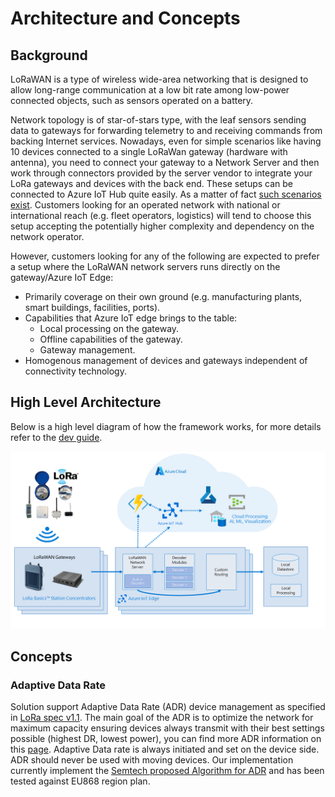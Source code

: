# Architecture and Concepts

## Background

LoRaWAN is a type of wireless wide-area networking that is designed to allow
long-range communication at a low bit rate among low-power connected objects,
such as sensors operated on a battery.

Network topology is of star-of-stars type, with the leaf sensors sending data to
gateways for forwarding telemetry to and receiving commands from backing
Internet services. Nowadays, even for simple scenarios like having 10 devices
connected to a single LoRaWan gateway (hardware with antenna), you need to
connect your gateway to a Network Server and then work through connectors
provided by the server vendor to integrate your LoRa gateways and devices with
the back end. These setups can be connected to Azure IoT Hub quite easily.
As a matter of fact [such scenarios exist](https://github.com/loriot/AzureSolutionTemplate).
Customers looking for an operated network with national or international reach
(e.g. fleet operators, logistics) will tend to choose this setup accepting the
potentially higher complexity and dependency on the network operator.

However, customers looking for any of the following are expected to prefer a
setup where the LoRaWAN network servers runs directly on the gateway/Azure IoT Edge:

- Primarily coverage on their own ground (e.g. manufacturing plants,
smart buildings, facilities, ports).
- Capabilities that Azure IoT edge brings to the table:
  - Local processing on the gateway.
  - Offline capabilities of the gateway.
  - Gateway management.
- Homogenous management of devices and gateways independent of connectivity technology.

## High Level Architecture

Below is a high level diagram of how the framework works, for more details refer
to the [dev guide](devguide.md).

![Architecture](../images/EdgeArchitecture.png)

## Concepts

### Adaptive Data Rate

Solution support Adaptive Data Rate (ADR) device management as specified in
[LoRa spec v1.1](https://lora-alliance.org/resource_hub/lorawan-specification-v1-1/).
The main goal of the ADR is to optimize the network for maximum capacity ensuring
devices always transmit with their best settings possible (highest DR, lowest power),
you can find more ADR information on this [page](https://www.sghoslya.com/p/how-does-lorawan-nodes-changes-their.html).
Adaptive Data rate is always initiated and set on the device side. ADR should
never be used with moving devices. Our implementation currently implement the
[Semtech proposed Algorithm for ADR](https://www.thethingsnetwork.org/forum/uploads/default/original/2X/7/7480e044aa93a54a910dab8ef0adfb5f515d14a1.pdf)
and has been tested against EU868 region plan.
